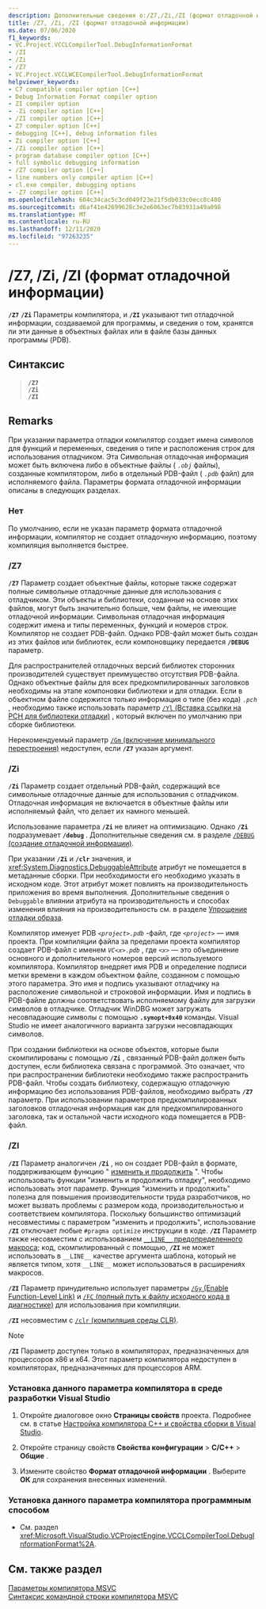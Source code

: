 ```yaml
---
description: Дополнительные сведения о:/Z7,/Zi,/ZI (формат отладочной информации)
title: /Z7, /Zi, /ZI (формат отладочной информации)
ms.date: 07/06/2020
f1_keywords:
- VC.Project.VCCLCompilerTool.DebugInformationFormat
- /ZI
- /Zi
- /Z7
- VC.Project.VCCLWCECompilerTool.DebugInformationFormat
helpviewer_keywords:
- C7 compatible compiler option [C++]
- Debug Information Format compiler option
- ZI compiler option
- -Zi compiler option [C++]
- /ZI compiler option [C++]
- Z7 compiler option [C++]
- debugging [C++], debug information files
- Zi compiler option [C++]
- /Zi compiler option [C++]
- program database compiler option [C++]
- full symbolic debugging information
- /Z7 compiler option [C++]
- line numbers only compiler option [C++]
- cl.exe compiler, debugging options
- -Z7 compiler option [C++]
ms.openlocfilehash: 604c34cac5c3cd049f23e21f5db033c0ecc8c480
ms.sourcegitcommit: d6af41e42699628c3e2e6063ec7b03931a49a098
ms.translationtype: MT
ms.contentlocale: ru-RU
ms.lasthandoff: 12/11/2020
ms.locfileid: "97263235"
---
```

# <a name="z7-zi-zi-debug-information-format"></a>/Z7, /Zi, /ZI (формат отладочной информации)

**`/Z7`** **`/Zi`** Параметры компилятора, и **`/ZI`** указывают тип отладочной информации, создаваемой для программы, и сведения о том, хранятся ли эти данные в объектных файлах или в файле базы данных программы (PDB).

## <a name="syntax"></a>Синтаксис

> **`/Z7`**\
> **`/Zi`**\
> **`/ZI`**

## <a name="remarks"></a>Remarks

При указании параметра отладки компилятор создает имена символов для функций и переменных, сведения о типе и расположения строк для использования отладчиком. Эта Символьная отладочная информация может быть включена либо в объектные файлы ( *`.obj`* файлы), созданные компилятором, либо в отдельный PDB-файл ( *`.pdb`* файл) для исполняемого файла. Параметры формата отладочной информации описаны в следующих разделах.

### <a name="none"></a>Нет

По умолчанию, если не указан параметр формата отладочной информации, компилятор не создает отладочную информацию, поэтому компиляция выполняется быстрее.

### <a name="z7"></a>/Z7

**`/Z7`** Параметр создает объектные файлы, которые также содержат полные символьные отладочные данные для использования с отладчиком. Эти объекты и библиотеки, созданные на основе этих файлов, могут быть значительно больше, чем файлы, не имеющие отладочной информации. Символьная отладочная информация содержит имена и типы переменных, функций и номеров строк. Компилятор не создает PDB-файл. Однако PDB-файл может быть создан из этих файлов или библиотек, если компоновщику передается **`/DEBUG`** параметр.

Для распространителей отладочных версий библиотек сторонних производителей существует преимущество отсутствия PDB-файла. Однако объектные файлы для всех предкомпилированных заголовков необходимы на этапе компоновки библиотеки и для отладки. Если в объектном файле содержится только информация о типе (без кода) *`.pch`* , необходимо также использовать параметр [ `/Yl` (Вставка ссылки на PCH для библиотеки отладки)](yl-inject-pch-reference-for-debug-library.md) , который включен по умолчанию при сборке библиотеки.

Нерекомендуемый параметр [ `/Gm` (включение минимального перестроения)](gm-enable-minimal-rebuild.md) недоступен, если **`/Z7`** указан аргумент.

### <a name="zi"></a>/Zi

**`/Zi`** Параметр создает отдельный PDB-файл, содержащий все символьные отладочные данные для использования с отладчиком. Отладочная информация не включается в объектные файлы или исполняемый файл, что делает их намного меньшей.

Использование параметра **`/Zi`** не влияет на оптимизацию. Однако **`/Zi`** подразумевает **`/debug`** . Дополнительные сведения см. в разделе [ `/DEBUG` (создание отладочной информации)](debug-generate-debug-info.md).

При указании **`/Zi`** и **`/clr`** значения, и <xref:System.Diagnostics.DebuggableAttribute> атрибут не помещается в метаданные сборки. При необходимости его необходимо указать в исходном коде. Этот атрибут может повлиять на производительность приложения во время выполнения. Дополнительные сведения о `Debuggable` влиянии атрибута на производительность и способах изменения влияния на производительность см. в разделе [Упрощение отладки образа](/dotnet/framework/debug-trace-profile/making-an-image-easier-to-debug).

Компилятор именует PDB *`<project>.pdb`* -файл, где *`<project>`* — имя проекта. При компиляции файла за пределами проекта компилятор создает PDB-файл с именем *`VC<x>.pdb`* , где *`<x>`* — это объединение основного и дополнительного номеров версий используемого компилятора. Компилятор внедряет имя PDB и определение подписи метки времени в каждом объектном файле, созданном с помощью этого параметра. Это имя и подпись указывают отладчику на расположение символьной и строковой информации. Имя и подпись в PDB-файле должны соответствовать исполняемому файлу для загрузки символов в отладчике. Отладчик WinDBG может загружать несовпадающие символы с помощью **`.symopt+0x40`** команды. Visual Studio не имеет аналогичного варианта загрузки несовпадающих символов.

При создании библиотеки на основе объектов, которые были скомпилированы с помощью **`/Zi`** , связанный PDB-файл должен быть доступен, если библиотека связана с программой. Это означает, что при распространении библиотеки необходимо также распространить PDB-файл. Чтобы создать библиотеку, содержащую отладочную информацию без использования PDB-файлов, необходимо выбрать **`/Z7`** параметр. При использовании параметров предкомпилированных заголовков отладочная информация как для предкомпилированного заголовка, так и остальной части исходного кода помещается в PDB-файл.

### <a name="zI"></a>/ZI

**`/ZI`** Параметр аналогичен **`/Zi`** , но он создает PDB-файл в формате, поддерживающем функцию " [изменить и продолжить](/visualstudio/debugger/edit-and-continue-visual-cpp) ". Чтобы использовать функции "изменить и продолжить отладку", необходимо использовать этот параметр. Функция "изменить и продолжить" полезна для повышения производительности труда разработчиков, но может вызвать проблемы с размером кода, производительностью и соответствием компилятора. Поскольку большинство оптимизаций несовместимы с параметром "изменить и продолжить", использование **`/ZI`** отключает любые `#pragma optimize` инструкции в коде. **`/ZI`** Параметр также несовместим с использованием [ `__LINE__` предопределенного макроса](../../preprocessor/predefined-macros.md); код, скомпилированный с помощью, **`/ZI`** не может использовать в `__LINE__` качестве аргумента шаблона, который не является типом, хотя `__LINE__` может использоваться в расширениях макросов.

**`/ZI`** Параметр принудительно использует параметры [ `/Gy` (Enable Function-Level Link)](gy-enable-function-level-linking.md) и [ `/FC` (полный путь к файлу исходного кода в диагностике)](fc-full-path-of-source-code-file-in-diagnostics.md) для использования при компиляции.

**`/ZI`** несовместим с [ `/clr` (компиляция среды CLR)](clr-common-language-runtime-compilation.md).

> [!NOTE]
> **`/ZI`** Параметр доступен только в компиляторах, предназначенных для процессоров x86 и x64. Этот параметр компилятора недоступен в компиляторах, предназначенных для процессоров ARM.

### <a name="to-set-this-compiler-option-in-the-visual-studio-development-environment"></a>Установка данного параметра компилятора в среде разработки Visual Studio

1. Откройте диалоговое окно **Страницы свойств** проекта. Подробнее см. в статье [Настройка компилятора C++ и свойства сборки в Visual Studio](../working-with-project-properties.md).

1. Откройте страницу свойств **Свойства конфигурации**  >  **C/C++**  >  **Общие** .

1. Измените свойство **Формат отладочной информации** . Выберите **ОК** для сохранения внесенных изменений.

### <a name="to-set-this-compiler-option-programmatically"></a>Установка данного параметра компилятора программным способом

- См. раздел <xref:Microsoft.VisualStudio.VCProjectEngine.VCCLCompilerTool.DebugInformationFormat%2A>.

## <a name="see-also"></a>См. также раздел

[Параметры компилятора MSVC](compiler-options.md)<br/>
[Синтаксис командной строки компилятора MSVC](compiler-command-line-syntax.md)
